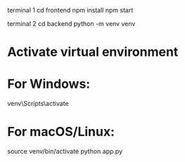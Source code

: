 terminal 1
cd frontend
npm install
npm start

terminal 2
cd backend
python -m venv venv

# Activate virtual environment
# For Windows:
venv\Scripts\activate
# For macOS/Linux:
source venv/bin/activate
python app.py
